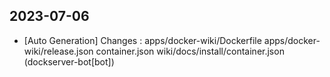 
## 2023-07-06
 * [Auto Generation] Changes : apps/docker-wiki/Dockerfile apps/docker-wiki/release.json container.json wiki/docs/install/container.json (dockserver-bot[bot])
